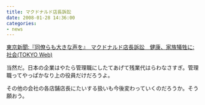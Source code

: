 ```yaml
---
title: マクドナルド店長訴訟
date: 2008-01-28 14:36:00
categories:
- news
---
```

<a href="http://www.tokyo-np.co.jp/s/article/2008012890135341.html">東京新聞:『同僚らも大きな声を』　マクドナルド店長訴訟　健康、家族犠牲に:社会(TOKYO Web)</a>

当然だ。日本の企業はやたら管理職にしたてあげて残業代はらわなさすぎ。管理職ってやっぱかなり上の役員だけだろうよ。

その他の会社の各店舗店長にたいする扱いも今後変わっていくのだろうか。そう願おう。

